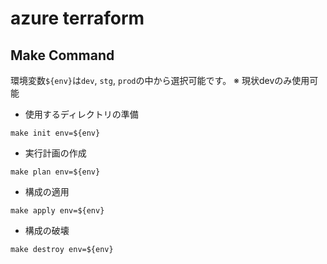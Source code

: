 # azure terraform

## Make Command
環境変数`${env}`は`dev`, `stg`, `prod`の中から選択可能です。
※ 現状devのみ使用可能

- 使用するディレクトリの準備
```
make init env=${env}
```

- 実行計画の作成
```
make plan env=${env}
```

- 構成の適用
```
make apply env=${env}
```

- 構成の破壊
```
make destroy env=${env}
```